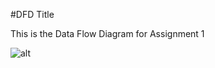 #DFD Title

This is the Data Flow Diagram for Assignment 1  

![alt](https://cloud.githubusercontent.com/assets/21317448/19049697/1ea41ad6-8971-11e6-8d47-86bd5823f91f.png)

